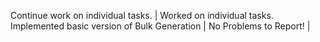 

Continue work on individual tasks. | Worked on individual tasks. Implemented basic version of Bulk Generation | No Problems to Report! |
